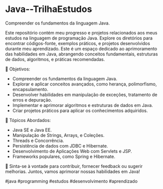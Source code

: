 # Java--TrilhaEstudos
Compreender os fundamentos da linguagem Java.

Este repositório contém meu progresso e projetos relacionados aos meus estudos na linguagem de programação Java. Explore os diretórios para encontrar códigos-fonte, exemplos práticos, e projetos desenvolvidos durante meu aprendizado. Este é um espaço dedicado ao aprimoramento das habilidades em Java, abrangendo conceitos fundamentais, estruturas de dados, algoritmos, e práticas recomendadas.

🚀 Objetivos:
- Compreender os fundamentos da linguagem Java.
- Explorar e aplicar conceitos avançados, como herança, polimorfismo, encapsulamento.
- Desenvolver habilidades em manipulação de exceções, tratamento de erros e depuração.
- Implementar e aprimorar algoritmos e estruturas de dados em Java.
- Criar projetos práticos para aplicar os conhecimentos adquiridos.

🔗 Tópicos Abordados:
- Java SE e Java EE.
- Manipulação de Strings, Arrays, e Coleções.
- Threads e Concorrência.
- Persistência de dados com JDBC e Hibernate.
- Desenvolvimento de Aplicações Web com Servlets e JSP.
- Frameworks populares, como Spring e Hibernate.

🌱 Sinta-se à vontade para contribuir, fornecer feedback ou sugerir melhorias. Juntos, vamos aprimorar nossas habilidades em Java!

#java #programming #estudos #desenvolvimento #aprendizado
